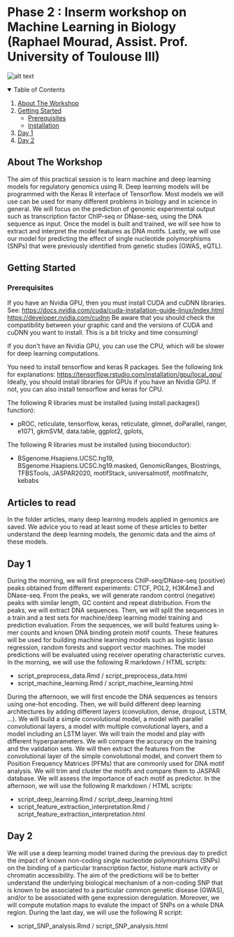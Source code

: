 # Phase 2 : Inserm workshop on Machine Learning in Biology (Raphael Mourad, Assist. Prof. University of Toulouse III)

![alt text](https://github.com/benoitballester/inserm-ML-workshop-266/header_googlesites.png?raw=true)

<!-- TABLE OF CONTENTS -->
<details open="open">
  <summary>Table of Contents</summary>
  <ol>
    <li>
      <a href="#about-the-workshop">About The Workshop</a>
    </li>
    <li>
      <a href="#getting-started">Getting Started</a>
      <ul>
        <li><a href="#prerequisites">Prerequisites</a></li>
        <li><a href="#installation">Installation</a></li>
      </ul>
    </li>
    <li><a href="#day1">Day 1</a></li>
    <li><a href="#day2">Day 2</a></li>
  </ol>
</details>


<!-- ABOUT THE WORKSHOP -->
## About The Workshop

The aim of this practical session is to learn machine and deep learning models for regulatory genomics using R. Deep learning models will be programmed with the Keras R interface of Tensorflow. Most models we will use can be used for many different problems in biology and in science in general. 
We will focus on the prediction of genomic experimental output such as transcription factor ChIP-seq or DNase-seq, using the DNA sequence as input. Once the model is built and trained, we will see how to extract and interpret the model features as DNA motifs. Lastly, we will use our model for predicting the effect of single nucleotide polymorphisms (SNPs) that were previously identified from genetic studies (GWAS, eQTL). 

<!-- GETTING STARTED -->
## Getting Started

### Prerequisites

If you have an Nvidia GPU, then you must install CUDA and cuDNN libraries. See:
https://docs.nvidia.com/cuda/cuda-installation-guide-linux/index.html
https://developer.nvidia.com/cudnn
Be aware that you should check the compatibility between your graphic card and the versions of CUDA and cuDNN you want to install. This is a bit tricky and time consuming!

If you don't have an Nvidia GPU, you can use the CPU, which will be slower for deep learning computations. 

You need to install tensorflow and keras R packages. See the following link for explanations:
https://tensorflow.rstudio.com/installation/gpu/local_gpu/
Ideally, you should install libraries for GPUs if you have an Nvidia GPU. If not, you can also install tensorflow and keras for CPU. 

The following R libraries must be installed (using install.packages() function):
- pROC, reticulate, tensorflow, keras, reticulate, glmnet, doParallel, ranger, e1071, gkmSVM, data.table, ggplot2, gplots,

The following R libraries must be installed (using bioconductor):
- BSgenome.Hsapiens.UCSC.hg19, BSgenome.Hsapiens.UCSC.hg19.masked, GenomicRanges, Biostrings, TFBSTools, JASPAR2020, motifStack, universalmotif, motifmatchr, kebabs

<!-- ARTICLES YOU CAN READ -->
## Articles to read

In the folder articles, many deep learning models applied in genomics are saved. We advice you to read at least some of these articles to better understand the deep learning models, the genomic data and the aims of these models. 

<!-- DAY 1 -->
## Day 1

During the morning, we will first preprocess ChIP-seq/DNase-seq (positive) peaks obtained from different experiments: CTCF, POL2, H3K4me3 and DNase-seq. From the peaks, we will generate random control (negative) peaks with similar length, GC content and repeat distribution. From the peaks, we will extract DNA sequences. Then, we will split the sequences in a train and a test sets for machine/deep learning model training and prediction evaluation. From the sequences, we will build features using k-mer counts and known DNA binding protein motif counts. These features will be used for building machine learning models such as logistic lasso regression, random forests and support vector machines. The model predictions will be evaluated using receiver operating characteristic curves. In the morning, we will use the following R markdown / HTML scripts:
- script_preprocess_data.Rmd / script_preprocess_data.html
- script_machine_learning.Rmd / script_machine_learning.html

During the afternoon, we will first encode the DNA sequences as tensors using one-hot encoding. Then, we will build different deep learning architectures by adding different layers (convolution, dense, dropout, LSTM, ...). We will build a simple convolutional model, a model with parallel convolutional layers, a model with multiple convolutional layers, and a model including an LSTM layer. We will train the model and play with different hyperparameters. We will compare the accuracy on the training and the validation sets. We will then extract the features from the convolutional layer of the simple convolutional model, and convert them to Position Frequency Matrices (PFMs) that are commonly used for DNA motif analysis. We will trim and cluster the motifs and compare them to JASPAR database. We will assess the importance of each motif as predictor. In the afternoon, we will use the following R markdown / HTML scripts:
- script_deep_learning.Rmd / script_deep_learning.html
- script_feature_extraction_interpretation.Rmd / script_feature_extraction_interpretation.html

<!-- DAY 2 -->
## Day 2

We will use a deep learning model trained during the previous day to predict the impact of known non-coding single nucleotide polymorphisms (SNPs) on the binding of a particular transcription factor, histone mark activity or chromatin accessibility. The aim of the predictions will be to better understand the underlying biological mechanism of a non-coding SNP that is known to be associated to a particular common genetic disease (GWAS), and/or to be associated with gene expression deregulation. Moreover, we will compute mutation maps to evalute the impact of SNPs on a whole DNA region. During the last day, we will use the following R script: 
- script_SNP_analysis.Rmd / script_SNP_analysis.html
